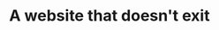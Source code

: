 ---
title: "A website that doesn't exit"
layout: redirect
sitemap: false
permalink: /redirect-page/
redirect_to:  "http://eileenwagner.xyz/womeninblack"
lang: de
---
